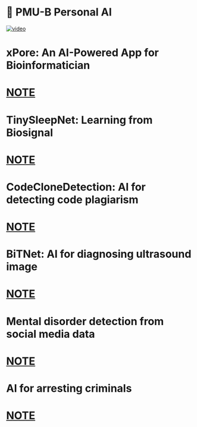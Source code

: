 <h1>🤖 PMU-B Personal AI</h1>

[![video](https://img.youtube.com/vi/561aU1Bh25g/0.jpg)](https://www.youtube.com/watch?v=561aU1Bh25g)


<H1>xPore: An AI-Powered App for Bioinformatician<h1>
  <a href="https://github.com/punnavitp/project/blob/main/xPore%3A%20An%20AI-Powered%20App%20for%20Bioinformatician.md">NOTE</a>
<H1>TinySleepNet: Learning from Biosignal<h1>
  <a href="https://github.com/punnavitp/project/blob/main/brain.py">NOTE</a>
<H1>CodeCloneDetection: AI for detecting code plagiarism	<h1>
  <a href="">NOTE</a>
<H1>BiTNet: AI for diagnosing ultrasound image <h1>
  <a href="">NOTE</a>
<H1>Mental disorder detection from social media data<h1>
  <a href="">NOTE</a>
<H1>AI for arresting criminals	<h1>
  <a href="">NOTE</a>
